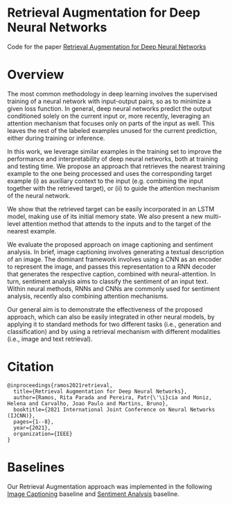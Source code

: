 # Retrieval Augmentation for Deep Neural Networks

Code for the paper [Retrieval Augmentation for Deep Neural Networks](https://ieeexplore.ieee.org/document/9533978)

# Overview

The most common methodology in deep learning involves the supervised training of a neural network with input-output pairs, so as to minimize a given loss function. In general, deep neural networks predict the output conditioned solely on the current input or, more recently, leveraging an attention mechanism that focuses only on parts of the input as well. This leaves the rest of the labeled examples unused for the current prediction, either during training or inference.

In this work, we leverage similar examples in the training set to improve the performance and interpretability of deep neural networks, both at training and testing time. We propose an approach that retrieves the nearest training example to the one being processed and uses the corresponding target example (i) as auxiliary context to the input (e.g. combining the input together with the retrieved target), or (ii) to guide the attention mechanism of the neural network.

We show that the retrieved target can be easily incorporated in an LSTM model, making use of its initial memory state. We also present a new multi-level attention method that attends to the inputs and to the target of the nearest example.

We evaluate the proposed approach on image captioning and sentiment analysis. In brief, image captioning involves generating a textual description of an image. The dominant framework involves using a CNN as an encoder to represent the image, and passes this representation to a RNN decoder that generates the respective caption, combined with neural-attention. In turn, sentiment analysis aims to classify the sentiment of an input text. Within neural methods, RNNs and CNNs are commonly used for sentiment analysis, recently also combining attention mechanisms.

Our general aim is to demonstrate the effectiveness of the proposed approach, which can also be easily integrated in other neural models, by applying it to standard methods for two different tasks (i.e., generation and classification) and by using a retrieval mechanism with different modalities (i.e., image and text retrieval).

# Citation

```
@inproceedings{ramos2021retrieval,
  title={Retrieval Augmentation for Deep Neural Networks},
  author={Ramos, Rita Parada and Pereira, Patr{\'\i}cia and Moniz, Helena and Carvalho, Joao Paulo and Martins, Bruno},
  booktitle={2021 International Joint Conference on Neural Networks (IJCNN)},
  pages={1--8},
  year={2021},
  organization={IEEE}
}

```

# Baselines

Our Retrieval Augmentation approach was implemented in the following [Image Captioning](https://github.com/sgrvinod/a-PyTorch-Tutorial-to-Image-Captioning) baseline and [Sentiment Analysis](https://github.com/bentrevett/pytorch-sentiment-analysis/blob/master/2%20-%20Upgraded%20Sentiment%20Analysis.ipynb) baseline.
